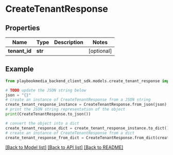 # CreateTenantResponse


## Properties

Name | Type | Description | Notes
------------ | ------------- | ------------- | -------------
**tenant_id** | **str** |  | [optional] 

## Example

```python
from playbookmedia_backend_client_sdk.models.create_tenant_response import CreateTenantResponse

# TODO update the JSON string below
json = "{}"
# create an instance of CreateTenantResponse from a JSON string
create_tenant_response_instance = CreateTenantResponse.from_json(json)
# print the JSON string representation of the object
print(CreateTenantResponse.to_json())

# convert the object into a dict
create_tenant_response_dict = create_tenant_response_instance.to_dict()
# create an instance of CreateTenantResponse from a dict
create_tenant_response_from_dict = CreateTenantResponse.from_dict(create_tenant_response_dict)
```
[[Back to Model list]](../README.md#documentation-for-models) [[Back to API list]](../README.md#documentation-for-api-endpoints) [[Back to README]](../README.md)


